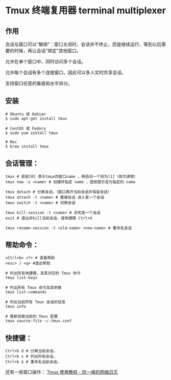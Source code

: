 # Tmux 终端复用器 terminal multiplexer

## 作用

会话与窗口可以"解绑"：窗口关闭时，会话并不终止，而是继续运行，等到以后需要的时候，再让会话"绑定"其他窗口。

允许在单个窗口中，同时访问多个会话。

允许每个会话有多个连接窗口，因此可以多人实时共享会话。

支持窗口任意的垂直和水平拆分。

## 安装

```shell
# Ubuntu 或 Debian
$ sudo apt-get install tmux

# CentOS 或 Fedora
$ sudo yum install tmux

# Mac
$ brew install tmux
```

## 会话管理：

```shell
tmux # 底部[0] 表示tmux伪窗口name ，再启动一个则为[1]（依次递增）
tmux new -s <name> # 创建并指定 name ，底部提示变为指定的 name

tmux detach # 分离会话，（窗口离开当前会话并保留会话）
tmux attach -t <name> # 重接会话 进入某一个会话
tmux switch -t <name> # 切换会话

tmux kill-session -t <name> # 杀死某一个会话
exit # 退出并kill当前会话，或快捷键 Ctrl+d

tmux rename-session -t <old-name> <new-name> # 重命名会话
```

## 帮助命令：

```shell
<Ctrl+b> <?> # 查看帮助
<esc> / <q> #退出帮助

# 列出所有快捷键，及其对应的 Tmux 命令
tmux list-keys

# 列出所有 Tmux 命令及其参数
tmux list-commands

# 列出当前所有 Tmux 会话的信息
tmux info

# 重新加载当前的 Tmux 配置
tmux source-file ~/.tmux.conf
```

## 快捷键：

```shell
Ctrl+b d # 分离当前会话。
Ctrl+b s # 列出所有会话。
Ctrl+b $ # 重命名当前会话。
```

还有一些窗口操作： [Tmux 使用教程 - 阮一峰的网络日志](https://www.ruanyifeng.com/blog/2019/10/tmux.html)
